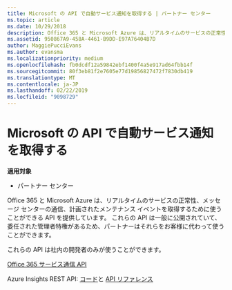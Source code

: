 ```yaml
---
title: Microsoft の API で自動サービス通知を取得する | パートナー センター
ms.topic: article
ms.date: 10/29/2018
description: Office 365 と Microsoft Azure は、リアルタイムのサービスの正常性、メッセージ センターの通信、計画されたメンテナンス イベントを取得するために使うことができる API を提供しています。
ms.assetid: 950867A9-458A-4461-B9DD-E97A76404B7D
author: MaggiePucciEvans
ms.author: evansma
ms.localizationpriority: medium
ms.openlocfilehash: fb0dcdf12a59842ebf1400f4a5e917ad64fbb14f
ms.sourcegitcommit: 80f3eb81f2e7605e77d19856827472f7830db419
ms.translationtype: MT
ms.contentlocale: ja-JP
ms.lasthandoff: 02/22/2019
ms.locfileid: "9098729"
---
```

# <a name="get-automated-service-notifications-with-our-apis"></a>Microsoft の API で自動サービス通知を取得する

**適用対象**

-  パートナー センター

Office 365 と Microsoft Azure は、リアルタイムのサービスの正常性、メッセージ センターの通信、計画されたメンテナンス イベントを取得するために使うことができる API を提供しています。 これらの API は一般に公開されていて、委任された管理者特権があるため、パートナーはそれらをお客様に代わって使うことができます。

これらの API は社内の開発者のみが使うことができます。

[Office 365 サービス通信 API](https://go.microsoft.com/fwlink/p/?LinkId=616899)

Azure Insights REST API: [コード](https://go.microsoft.com/fwlink/p/?LinkId=617299)と [API リファレンス](https://go.microsoft.com/fwlink/p/?LinkId=617300)

 

 




